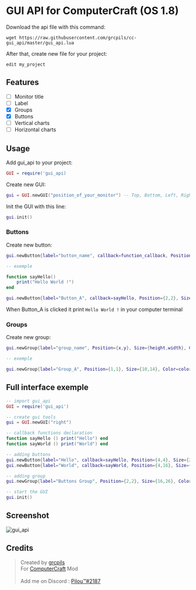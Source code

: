 # GUI API for ComputerCraft (OS 1.8)

Download the api file with this command:
```
wget https://raw.githubusercontent.com/grcpils/cc-gui_api/master/gui_api.lua
```

After that, create new file for your project:
```
edit my_project
```

## Features
- [ ] Monitor title
- [ ] Label
- [x] Groups
- [x] Buttons
- [ ] Vertical charts
- [ ] Horizontal charts

## Usage

Add gui_api to your project:
```lua
GUI = require('gui_api)
```

Create new GUI:
```lua
gui = GUI.newGUI("position_of_your_monitor") -- Top, Bottom, Left, Right
```

Init the GUI with this line:
```lua
gui.init()
```

### Buttons

Create new button:
```lua
gui.newButton{label="button_name", callback=function_callback, Position={x,y}, Size={height,width}, Colors={idle_color,active_color}}

-- exemple

function sayHello()
    print("Hello World !")
end

gui.newButton{label="Button_A", callback=sayHello, Position={2,2}, Size={2,8}, Colors={colors.green,colors.lime}}
```

When Button_A is clicked it print `Hello World !` in your computer terminal

### Groups

Create new group:
```lua
gui.newGroup{label="group_name", Position={x,y}, Size={height,width}, Color=outline_color}

-- exemple

gui.newGroup{label="Group_A", Position={1,1}, Size={10,14}, Color=colors.gray}

```

## Full interface exemple

```lua
-- import gui_api
GUI = require('gui_api')

-- create gui tools
gui = GUI.newGUI("right")

-- callback functions declaration
function sayHello () print("Hello") end
function sayWorld () print("World") end

-- adding buttons
gui.newButton{label="Hello", callback=sayHello, Position={4,4}, Size={2,10}, Colors={colors.green,colors.lime}}
gui.newButton{label="World", callback=sayWorld, Position={4,16}, Size={2,10}, Colors={colors.red,colors.orange}}

-- adding group
gui.newGroup{label="Buttons Group", Position={2,2}, Size={16,26}, Color=colors.gray}

-- start the GUI
gui.init()
```

## Screenshot

![gui_api](https://raw.githubusercontent.com/grcpils/cc-gui_api/master/.github/screenshots/gui_api.png)


## Credits

> Created by [grcpils](https://github.com/grcpils)<br>
> For [ComputerCraft](https://www.computercraft.info/) Mod
> <br><br>
> Add me on Discord : [Pilou™#2187](https://discord.com/)